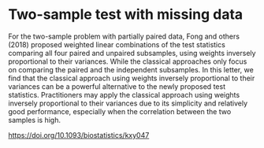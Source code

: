 # Two-sample test with missing data

For the two-sample problem with partially paired data, Fong and others (2018) proposed weighted linear combinations of the test statistics comparing all four paired and unpaired subsamples, using weights inversely proportional to their variances. While the classical approaches only focus on comparing the paired and the independent subsamples. In this letter, we find that the classical approach using weights inversely proportional to their variances can be a powerful alternative to the newly proposed test statistics. Practitioners may apply the classical approach using weights inversely proportional to their variances due to its simplicity and relatively good performance, especially when the correlation between the two samples is high.

https://doi.org/10.1093/biostatistics/kxy047

